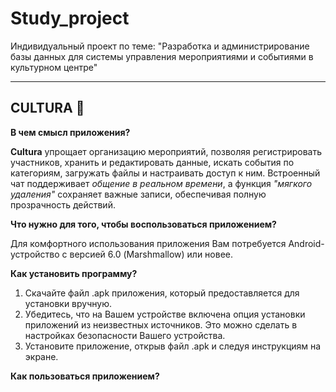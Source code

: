# Study_project
 Индивидуальный проект по теме: "Разработка и администрирование базы данных для системы управления мероприятиями и событиями в культурном центре"
 ___

 ## CULTURA :ticket:
 **В чем смысл приложения?**

**Cultura** упрощает организацию мероприятий, позволяя регистрировать участников, хранить и редактировать данные, искать события по категориям, загружать файлы и настраивать доступ к ним. Встроенный чат поддерживает *общение в реальном времени*, а функция *"мягкого удаления"* сохраняет важные записи, обеспечивая полную прозрачность действий.

**Что нужно для того, чтобы воспользоваться приложением?**

Для комфортного использования приложения Вам потребуется Android-устройство с версией 6.0 (Marshmallow) или новее.

**Как установить программу?**

1. Скачайте файл .apk приложения, который предоставляется для установки вручную.
2. Убедитесь, что на Вашем устройстве включена опция установки приложений из неизвестных источников. Это можно сделать в настройках безопасности Вашего устройства.
3. Установите приложение, открыв файл .apk и следуя инструкциям на экране.

**Как пользоваться приложением?**
